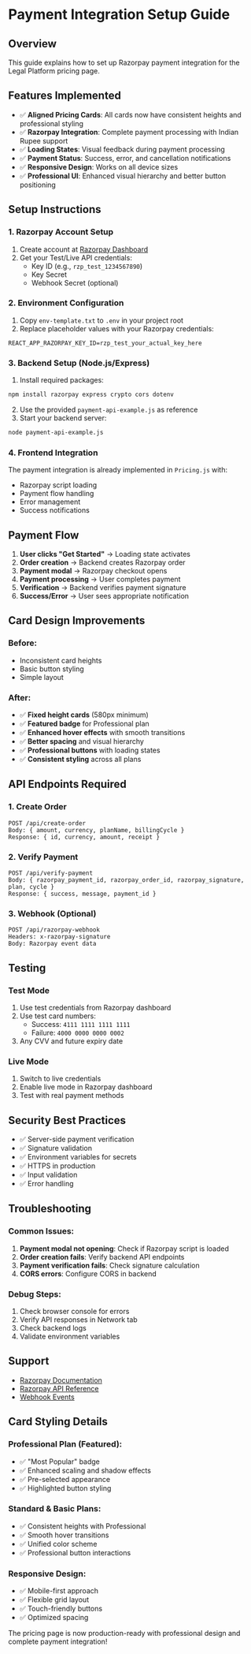 # Payment Integration Setup Guide

## Overview
This guide explains how to set up Razorpay payment integration for the Legal Platform pricing page.

## Features Implemented
- ✅ **Aligned Pricing Cards**: All cards now have consistent heights and professional styling
- ✅ **Razorpay Integration**: Complete payment processing with Indian Rupee support
- ✅ **Loading States**: Visual feedback during payment processing
- ✅ **Payment Status**: Success, error, and cancellation notifications
- ✅ **Responsive Design**: Works on all device sizes
- ✅ **Professional UI**: Enhanced visual hierarchy and better button positioning

## Setup Instructions

### 1. Razorpay Account Setup
1. Create account at [Razorpay Dashboard](https://dashboard.razorpay.com/)
2. Get your Test/Live API credentials:
   - Key ID (e.g., `rzp_test_1234567890`)
   - Key Secret
   - Webhook Secret (optional)

### 2. Environment Configuration
1. Copy `env-template.txt` to `.env` in your project root
2. Replace placeholder values with your Razorpay credentials:
```env
REACT_APP_RAZORPAY_KEY_ID=rzp_test_your_actual_key_here
```

### 3. Backend Setup (Node.js/Express)
1. Install required packages:
```bash
npm install razorpay express crypto cors dotenv
```

2. Use the provided `payment-api-example.js` as reference
3. Start your backend server:
```bash
node payment-api-example.js
```

### 4. Frontend Integration
The payment integration is already implemented in `Pricing.js` with:
- Razorpay script loading
- Payment flow handling
- Error management
- Success notifications

## Payment Flow
1. **User clicks "Get Started"** → Loading state activates
2. **Order creation** → Backend creates Razorpay order
3. **Payment modal** → Razorpay checkout opens
4. **Payment processing** → User completes payment
5. **Verification** → Backend verifies payment signature
6. **Success/Error** → User sees appropriate notification

## Card Design Improvements

### Before:
- Inconsistent card heights
- Basic button styling
- Simple layout

### After:
- ✅ **Fixed height cards** (580px minimum)
- ✅ **Featured badge** for Professional plan
- ✅ **Enhanced hover effects** with smooth transitions
- ✅ **Better spacing** and visual hierarchy
- ✅ **Professional buttons** with loading states
- ✅ **Consistent styling** across all plans

## API Endpoints Required

### 1. Create Order
```
POST /api/create-order
Body: { amount, currency, planName, billingCycle }
Response: { id, currency, amount, receipt }
```

### 2. Verify Payment
```
POST /api/verify-payment
Body: { razorpay_payment_id, razorpay_order_id, razorpay_signature, plan, cycle }
Response: { success, message, payment_id }
```

### 3. Webhook (Optional)
```
POST /api/razorpay-webhook
Headers: x-razorpay-signature
Body: Razorpay event data
```

## Testing

### Test Mode
1. Use test credentials from Razorpay dashboard
2. Use test card numbers:
   - Success: `4111 1111 1111 1111`
   - Failure: `4000 0000 0000 0002`
3. Any CVV and future expiry date

### Live Mode
1. Switch to live credentials
2. Enable live mode in Razorpay dashboard
3. Test with real payment methods

## Security Best Practices
- ✅ Server-side payment verification
- ✅ Signature validation
- ✅ Environment variables for secrets
- ✅ HTTPS in production
- ✅ Input validation
- ✅ Error handling

## Troubleshooting

### Common Issues:
1. **Payment modal not opening**: Check if Razorpay script is loaded
2. **Order creation fails**: Verify backend API endpoints
3. **Payment verification fails**: Check signature calculation
4. **CORS errors**: Configure CORS in backend

### Debug Steps:
1. Check browser console for errors
2. Verify API responses in Network tab
3. Check backend logs
4. Validate environment variables

## Support
- [Razorpay Documentation](https://razorpay.com/docs/)
- [Razorpay API Reference](https://razorpay.com/docs/api/)
- [Webhook Events](https://razorpay.com/docs/webhooks/)

## Card Styling Details

### Professional Plan (Featured):
- ✅ "Most Popular" badge
- ✅ Enhanced scaling and shadow effects
- ✅ Pre-selected appearance
- ✅ Highlighted button styling

### Standard & Basic Plans:
- ✅ Consistent heights with Professional
- ✅ Smooth hover transitions
- ✅ Unified color scheme
- ✅ Professional button interactions

### Responsive Design:
- ✅ Mobile-first approach
- ✅ Flexible grid layout
- ✅ Touch-friendly buttons
- ✅ Optimized spacing

The pricing page is now production-ready with professional design and complete payment integration!